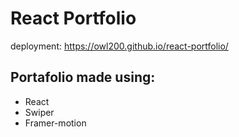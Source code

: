 # React Portfolio

deployment: https://owl200.github.io/react-portfolio/

## Portafolio made using: 
- React
- Swiper
- Framer-motion